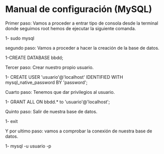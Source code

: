 # Manual de configuración (MySQL)
Primer paso: Vamos a proceder a entrar tipo de consola desde la terminal donde seguimos root hemos de ejecutar la siguiente comanda.

1- sudo mysql 

segundo paso: Vamos a proceder a hacer la creación de la base de datos.

1-CREATE DATABASE bbdd;

Tercer paso: Crear nuestro propio usuario.

1- CREATE USER 'usuario'@'localhost' IDENTIFIED WITH mysql_native_password BY 'password';

Cuarto paso: Tenemos que dar privilegios al usuario.

1- GRANT ALL ON bbdd.* to 'usuario'@'localhost';

Quinto paso: Salir de nuestra base de datos.

1- exit

Y por ultimo paso: vamos a comprobar la conexión de nuestra base de datos.

1- mysql -u usuario -p
